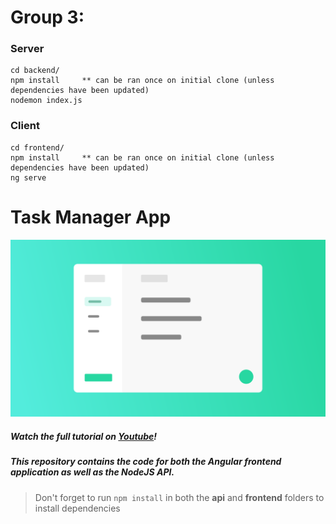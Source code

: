 # Group 3:

### Server
```
cd backend/
npm install     ** can be ran once on initial clone (unless dependencies have been updated)
nodemon index.js
```

### Client
```
cd frontend/
npm install     ** can be ran once on initial clone (unless dependencies have been updated)
ng serve
```
# Task Manager App

[![Application Design Illustration](App_Illustration.png)](https://www.youtube.com/watch?v=V-CeWkz1MNQ&list=PLIjdNHWULhPSZFDzQU6AnbVQNNo1NTRpd)

##### Watch the full tutorial on [Youtube](https://www.youtube.com/watch?v=V-CeWkz1MNQ&list=PLIjdNHWULhPSZFDzQU6AnbVQNNo1NTRpd)! 

##### This repository contains the code for both the Angular frontend application as well as the NodeJS API. 

> Don't forget to run `npm install` in both the **api** and **frontend** folders to install dependencies

